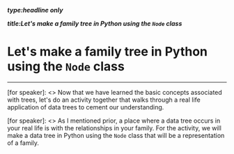 _**type:headline only**_

_**title:Let's make a family tree in Python using the `Node` class**_
# Let's make a family tree in Python using the `Node` class 

-------------------------------------------------

[for speaker]: <> Now that we have learned the basic concepts associated with trees, let's do an activity together that walks through a real life application of data trees to cement our understanding.

[for speaker]: <> As I mentioned prior, a place where a data tree occurs in your real life is with the relationships in your family. For the activity, we will make a data tree in Python using the `Node` class that will be a representation of a family.